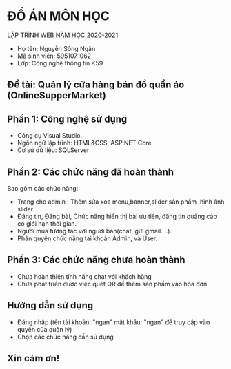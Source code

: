 # ĐỒ ÁN MÔN HỌC
LẬP TRÌNH WEB NĂM HỌC 2020-2021
+ Họ tên: Nguyễn Sông Ngân
+ Mã sinh viên: 5951071062
+ Lớp: Công nghệ thông tin K59
## Đề tài: Quản lý cửa hàng bán đồ quần áo (OnlineSupperMarket)
## Phần 1: Công nghệ sử dụng
- Công cụ Visual Studio.
- Ngôn ngữ lập trình: HTML&CSS, ASP.NET Core
- Cơ sử dữ liệu: SQLServer 
## Phần 2: Các chức năng đã hoàn thành
 Bao gồm các chức năng:
- Trang cho admin : Thêm sửa xóa menu,banner,slider sản phẩm ,hình ảnh slider.
- Đăng tin, Đăng bài, Chức năng hiển thị bài ưu tiên, đăng tin quảng cáo có giới hạn thời gian.
- Người mua tương tác với người bán(chat, gửi gmail….).
- Phân quyền chức năng tài khoản Admin, và User.
## Phần 3: Các chức năng chưa hoàn thành
- Chưa hoàn thiện tính năng chat với khách hàng
- Chưa phát triển được việc quét QR để thêm sản phẩm vào hóa đơn
## Hướng dẫn sử dụng
- Đăng nhập (tên tài khoản: "ngan" mật khẩu: "ngan" để truy cập vào quyền của quản lý)
- Chọn các chức năng cần sử dụng
## Xin cám ơn!

